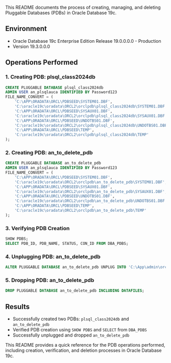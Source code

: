 This README documents the process of creating, managing, and deleting Pluggable Databases (PDBs) in Oracle Database 19c.

## Environment
- Oracle Database 19c Enterprise Edition Release 19.0.0.0.0 - Production
- Version 19.3.0.0.0

## Operations Performed

### 1. Creating PDB: plsql_class2024db

```sql
CREATE PLUGGABLE DATABASE plsql_class2024db
ADMIN USER an_plsqlauca IDENTIFIED BY Password123
FILE_NAME_CONVERT = (
    'C:\APP\ORADATA\ORCL\PDBSEED\SYSTEM01.DBF',
    'C:\oracle19c\oradata\ORCL2\orclpdb\plsql_class2024db\SYSTEM01.DBF',
    'C:\APP\ORADATA\ORCL\PDBSEED\SYSAUX01.DBF',
    'C:\oracle19c\oradata\ORCL2\orclpdb\plsql_class2024db\SYSAUX01.DBF',
    'C:\APP\ORADATA\ORCL\PDBSEED\UNDOTBS01.DBF',
    'C:\oracle19c\oradata\ORCL2\orclpdb\plsql_class2024db\UNDOTBS01.DBF',
    'C:\APP\ORADATA\ORCL\PDBSEED\TEMP',
    'C:\oracle19c\oradata\ORCL2\orclpdb\plsql_class2024db\TEMP'
);
```

### 2. Creating PDB: an_to_delete_pdb

```sql
CREATE PLUGGABLE DATABASE an_to_delete_pdb
ADMIN USER an_plsqlauca IDENTIFIED BY Password123
FILE_NAME_CONVERT = (
    'C:\APP\ORADATA\ORCL\PDBSEED\SYSTEM01.DBF',
    'C:\oracle19c\oradata\ORCL2\orclpdb\an_to_delete_pdb\SYSTEM01.DBF',
    'C:\APP\ORADATA\ORCL\PDBSEED\SYSAUX01.DBF',
    'C:\oracle19c\oradata\ORCL2\orclpdb\an_to_delete_pdb\SYSAUX01.DBF',
    'C:\APP\ORADATA\ORCL\PDBSEED\UNDOTBS01.DBF',
    'C:\oracle19c\oradata\ORCL2\orclpdb\an_to_delete_pdb\UNDOTBS01.DBF',
    'C:\APP\ORADATA\ORCL\PDBSEED\TEMP',
    'C:\oracle19c\oradata\ORCL2\orclpdb\an_to_delete_pdb\TEMP'
);
```

### 3. Verifying PDB Creation

```sql
SHOW PDBS;
SELECT PDB_ID, PDB_NAME, STATUS, CON_ID FROM DBA_PDBS;
```

### 4. Unplugging PDB: an_to_delete_pdb

```sql
ALTER PLUGGABLE DATABASE an_to_delete_pdb UNPLUG INTO 'C:\App\admin\orcl\dpdump\an_to_delete_pdb.xml';
```

### 5. Dropping PDB: an_to_delete_pdb

```sql
DROP PLUGGABLE DATABASE an_to_delete_pdb INCLUDING DATAFILES;
```

## Results

- Successfully created two PDBs: `plsql_class2024db` and `an_to_delete_pdb`
- Verified PDB creation using `SHOW PDBS` and `SELECT` from `DBA_PDBS`
- Successfully unplugged and dropped `an_to_delete_pdb`



This README provides a quick reference for the PDB operations performed, including creation, verification, and deletion processes in Oracle Database 19c.



